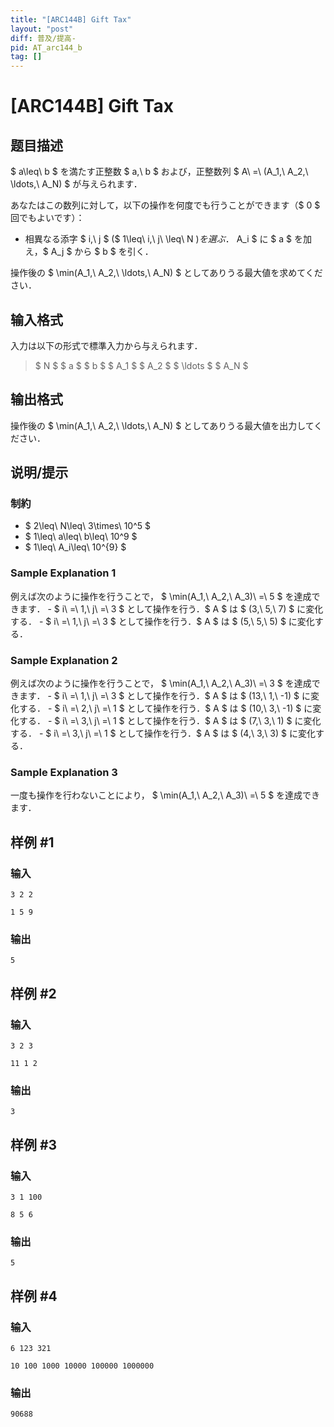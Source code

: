 ```yaml
---
title: "[ARC144B] Gift Tax"
layout: "post"
diff: 普及/提高-
pid: AT_arc144_b
tag: []
---
```


# [ARC144B] Gift Tax

## 题目描述

[problemUrl]: https://atcoder.jp/contests/arc144/tasks/arc144_b

$ a\leq\ b $ を満たす正整数 $ a,\ b $ および，正整数列 $ A\ =\ (A_1,\ A_2,\ \ldots,\ A_N) $ が与えられます．

あなたはこの数列に対して，以下の操作を何度でも行うことができます（$ 0 $ 回でもよいです）：

- 相異なる添字 $ i,\ j $ ($ 1\leq\ i,\ j\ \leq\ N $) を選ぶ．$ A_i $ に $ a $ を加え，$ A_j $ から $ b $ を引く．

操作後の $ \min(A_1,\ A_2,\ \ldots,\ A_N) $ としてありうる最大値を求めてください．

## 输入格式

入力は以下の形式で標準入力から与えられます．

> $ N $ $ a $ $ b $ $ A_1 $ $ A_2 $ $ \ldots $ $ A_N $

## 输出格式

操作後の $ \min(A_1,\ A_2,\ \ldots,\ A_N) $ としてありうる最大値を出力してください．

## 说明/提示

### 制約

- $ 2\leq\ N\leq\ 3\times\ 10^5 $
- $ 1\leq\ a\leq\ b\leq\ 10^9 $
- $ 1\leq\ A_i\leq\ 10^{9} $

### Sample Explanation 1

例えば次のように操作を行うことで， $ \min(A_1,\ A_2,\ A_3)\ =\ 5 $ を達成できます． - $ i\ =\ 1,\ j\ =\ 3 $ として操作を行う．$ A $ は $ (3,\ 5,\ 7) $ に変化する． - $ i\ =\ 1,\ j\ =\ 3 $ として操作を行う．$ A $ は $ (5,\ 5,\ 5) $ に変化する．

### Sample Explanation 2

例えば次のように操作を行うことで， $ \min(A_1,\ A_2,\ A_3)\ =\ 3 $ を達成できます． - $ i\ =\ 1,\ j\ =\ 3 $ として操作を行う．$ A $ は $ (13,\ 1,\ -1) $ に変化する． - $ i\ =\ 2,\ j\ =\ 1 $ として操作を行う．$ A $ は $ (10,\ 3,\ -1) $ に変化する． - $ i\ =\ 3,\ j\ =\ 1 $ として操作を行う．$ A $ は $ (7,\ 3,\ 1) $ に変化する． - $ i\ =\ 3,\ j\ =\ 1 $ として操作を行う．$ A $ は $ (4,\ 3,\ 3) $ に変化する．

### Sample Explanation 3

一度も操作を行わないことにより， $ \min(A_1,\ A_2,\ A_3)\ =\ 5 $ を達成できます．

## 样例 #1

### 输入

```
3 2 2
1 5 9
```

### 输出

```
5
```

## 样例 #2

### 输入

```
3 2 3
11 1 2
```

### 输出

```
3
```

## 样例 #3

### 输入

```
3 1 100
8 5 6
```

### 输出

```
5
```

## 样例 #4

### 输入

```
6 123 321
10 100 1000 10000 100000 1000000
```

### 输出

```
90688
```

